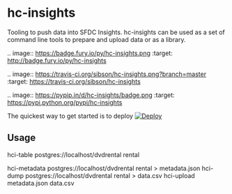 hc-insights
===========
Tooling to push data into SFDC Insights.
hc-insights can be used as a set of command line tools to prepare and upload data or as a library.


.. image:: https://badge.fury.io/py/hc-insights.png
    :target: http://badge.fury.io/py/hc-insights

.. image:: https://travis-ci.org/sibson/hc-insights.png?branch=master
        :target: https://travis-ci.org/sibson/hc-insights

.. image:: https://pypip.in/d/hc-insights/badge.png
        :target: https://pypi.python.org/pypi/hc-insights


The quickest way to get started is to deploy 
[![Deploy](https://www.herokucdn.com/deploy/button.png)](https://heroku.com/deploy?template=https://github.com/heroku/hc-insights)

Usage
--------

hci-table postgres://localhost/dvdrental rental
 
hci-metadata postgres://localhost/dvdrental rental > metadata.json
hci-dump postgres://localhost/dvdrental rental > data.csv
hci-upload metadata.json data.csv
